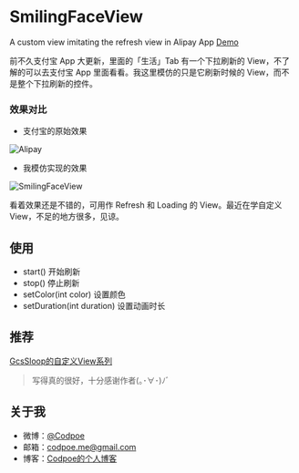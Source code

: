# SmilingFaceView
A custom view imitating the refresh view in Alipay App
 [Demo](http://fir.im/smilingface)

前不久支付宝 App 大更新，里面的「生活」Tab 有一个下拉刷新的 View，不了解的可以去支付宝 App 里面看看。我这里模仿的只是它刷新时候的 View，而不是整个下拉刷新的控件。

### 效果对比

- 支付宝的原始效果

 ![Alipay](https://github.com/codpoe/smilingfaceview/tree/master/img/alipay.gif)
- 我模仿实现的效果

 ![SmilingFaceView](https://github.com/codpoe/smilingfaceview/tree/master/img/smiling-face-view.gif)

 看着效果还是不错的，可用作 Refresh 和 Loading 的 View。最近在学自定义 View，不足的地方很多，见谅。

## 使用

- start()
 开始刷新
- stop()
 停止刷新
- setColor(int color)
 设置颜色
- setDuration(int duration)
 设置动画时长

## 推荐

[GcsSloop的自定义View系列](http://gcssloop.com/)
> 写得真的很好，十分感谢作者(｡･∀･)ﾉﾞ

## 关于我

- 微博：[@Codpoe](http://weibo.com/2757541610/)
- 邮箱：codpoe.me@gmail.com
- 博客：[Codpoe的个人博客](http://codpoe.me/)